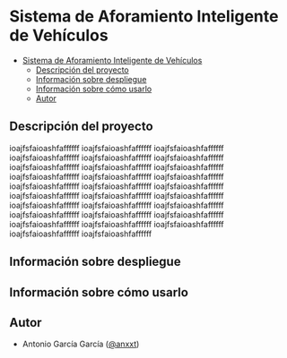 # Sistema de Aforamiento Inteligente de Vehículos

- [Sistema de Aforamiento Inteligente de Vehículos](#sistema-de-aforamiento-inteligente-de-vehiculos)
  - [Descripción del proyecto](#descripcion-del-proyecto)
  - [Información sobre despliegue](#informacion-sobre-despliegue)
  - [Información sobre cómo usarlo](#informacion-sobre-como-usarlo)
  - [Autor](#autor)

## Descripción del proyecto

ioajfsfaioashfaffffff
ioajfsfaioashfaffffff
ioajfsfaioashfaffffff
ioajfsfaioashfaffffff
ioajfsfaioashfaffffff
ioajfsfaioashfaffffff
ioajfsfaioashfaffffff
ioajfsfaioashfaffffff
ioajfsfaioashfaffffff
ioajfsfaioashfaffffff
ioajfsfaioashfaffffff
ioajfsfaioashfaffffff
ioajfsfaioashfaffffff
ioajfsfaioashfaffffff
ioajfsfaioashfaffffff
ioajfsfaioashfaffffff
ioajfsfaioashfaffffff
ioajfsfaioashfaffffff
ioajfsfaioashfaffffff
ioajfsfaioashfaffffff
ioajfsfaioashfaffffff
ioajfsfaioashfaffffff
ioajfsfaioashfaffffff
ioajfsfaioashfaffffff
ioajfsfaioashfaffffff
ioajfsfaioashfaffffff
ioajfsfaioashfaffffff
ioajfsfaioashfaffffff
ioajfsfaioashfaffffff

[](#descripcion-del-proyecto)

## Información sobre despliegue

[](#informacion-sobre-despliegue)

## Información sobre cómo usarlo

[](#informacion-sobre-como-usarlo)

## Autor

- Antonio García García ([@anxxt](https://www.github.com/anxxt))

[](#autor)